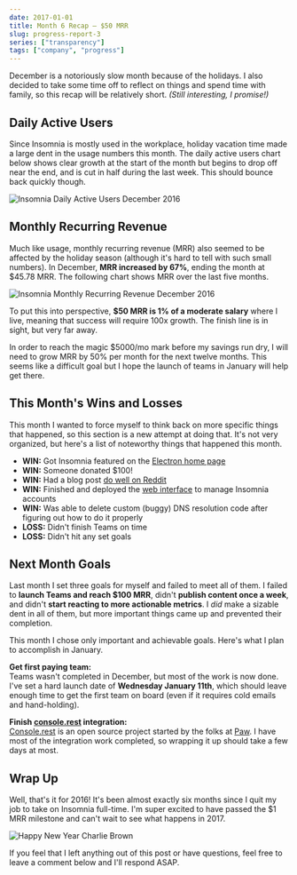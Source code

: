 ```yaml
---
date: 2017-01-01
title: Month 6 Recap – $50 MRR
slug: progress-report-3
series: ["transparency"]
tags: ["company", "progress"]
---
```


December is a notoriously slow month because of the holidays. I also decided to take some
time off to reflect on things and spend time with family, so this recap will be 
relatively short. _(Still interesting, I promise!)_

<!--more-->

## Daily Active Users

Since Insomnia is mostly used in the workplace, holiday vacation time made a 
large dent in the usage numbers this month. The daily active users chart below shows 
clear growth at the start of the month but begins to drop off near the end, and is
cut in half during the last week. This should bounce back quickly though.

![Insomnia Daily Active Users December 2016](/images/blog/dau-6.png)

## Monthly Recurring Revenue

Much like usage, monthly recurring revenue (MRR) also seemed to be affected 
by the holiday season (although it's hard to tell with such small numbers). 
In December, **MRR increased by 67%**, ending the month at $45.78 MRR. The
following chart shows MRR over the last five months.

![Insomnia Monthly Recurring Revenue December 2016](/images/blog/mrr-6.png)

To put this into perspective, **$50 MRR is 1% of a moderate salary** where I live,
meaning that success will require 100x growth. The finish line is in sight, but very
far away.

In order to reach the magic $5000/mo mark before my savings run dry, I will 
need to grow MRR by 50% per month for the next twelve months. This seems like a
difficult goal but I hope the launch of teams in January will help get there. 

## This Month's Wins and Losses

This month I wanted to force myself to think back on more specific things that happened, 
so this section is a new attempt at doing that. It's not very organized, but here's a 
list of noteworthy things that happened this month.

- **WIN:** Got Insomnia featured on the [Electron home page](http://electron.atom.io/)
- **WIN:** Someone donated $100!
- **WIN:** Had a blog post [do well on Reddit](https://www.reddit.com/r/webdev/comments/5hf898/wrote_about_why_i_think_electron_is_a_web/)
- **WIN:** Finished and deployed the [web interface](/app/) to manage Insomnia accounts
- **WIN:** Was able to delete custom (buggy) DNS resolution code after figuring out how to do 
it properly
- **LOSS:** Didn't finish Teams on time
- **LOSS:** Didn't hit any set goals

## Next Month Goals

Last month I set three goals for myself and failed to meet all of them. I failed
to **launch Teams and reach $100 MRR**, didn't **publish content once a week**, and 
didn't **start reacting to more actionable metrics**. I _did_ make a sizable dent in 
all of them, but more important things came up and prevented their completion.

This month I chose only important and achievable goals. Here's what I plan to 
accomplish in January.

**Get first paying team:**<br>
Teams wasn't completed in December, but most of the work is now
done. I've set a hard launch date of **Wednesday January 11th**, which should leave enough
time to get the first team on board (even if it requires cold emails and hand-holding).

**Finish [console.rest](https://console.rest/) integration:**<br>
[Console.rest](https://console.rest/) is an open source project started by the folks at
[Paw](https://paw.cloud/). I have most of the integration work completed, so wrapping it
up should take a few days at most.

## Wrap Up

Well, that's it for 2016! It's been almost exactly six months since I quit my job to 
take on Insomnia full-time. I'm super excited to have passed the $1 MRR milestone and
can't wait to see what happens in 2017.

![Happy New Year Charlie Brown](https://media.giphy.com/media/1PMVNNKVIL8Ig/giphy.gif)

If you feel that I left anything out of this post or have questions, feel free to leave
a comment below and I'll respond ASAP.
